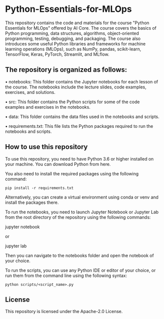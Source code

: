 # Python-Essentials-for-MLOps

This repository contains the code and materials for the course "Python Essentials for MLOps" offered by AI Core. The course covers the basics of Python programming, data structures, algorithms, object-oriented programming, testing, debugging, and packaging. The course also introduces some useful Python libraries and frameworks for machine learning operations (MLOps), such as NumPy, pandas, scikit-learn, TensorFlow, Keras, PyTorch, Streamlit, and MLflow.

## The repository is organized as follows:

•  notebooks: This folder contains the Jupyter notebooks for each lesson of the course. The notebooks include the lecture slides, code examples, exercises, and solutions.

•  src: This folder contains the Python scripts for some of the code examples and exercises in the notebooks.

•  data: This folder contains the data files used in the notebooks and scripts.

•  requirements.txt: This file lists the Python packages required to run the notebooks and scripts.

## How to use this repository
To use this repository, you need to have Python 3.6 or higher installed on your machine. You can download Python from here.

You also need to install the required packages using the following command:
```
pip install -r requirements.txt
```
Alternatively, you can create a virtual environment using conda or venv and install the packages there.

To run the notebooks, you need to launch Jupyter Notebook or Jupyter Lab from the root directory of the repository using the following commands:

jupyter notebook

or

jupyter lab

Then you can navigate to the notebooks folder and open the notebook of your choice.

To run the scripts, you can use any Python IDE or editor of your choice, or run them from the command line using the following syntax:
```
python scripts/<script_name>.py
```
## License
This repository is licensed under the  Apache-2.0 License.

